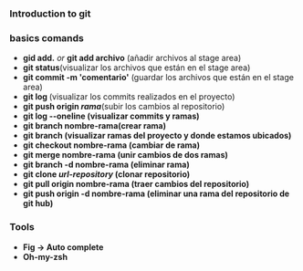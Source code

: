 ### Introduction to git

### basics comands

- <strong>gid add.</strong> <i>or </i> <strong>git add archivo</strong> (añadir archivos al stage area)
- <strong>git status</strong>(visualizar los archivos que están en el stage area)
- <strong>git commit -m 'comentario'</strong> (guardar los archivos que están en el stage area)
- <strong>git log </strong> (visualizar los commits realizados en el proyecto)
- <strong>git push origin <i>rama</i></strong>(subir los cambios al repositorio)
- <strong>git log --oneline</stron> (visualizar commits y ramas)
- <strong>git branch nombre-rama</strong>(crear rama)
- <strong>git branch</strong> (visualizar ramas del proyecto y donde estamos ubicados)
- <strong>git checkout nombre-rama</strong> (cambiar de rama)
- <strong>git merge nombre-rama</strong> (unir cambios de dos ramas)
- <strong>git branch -d nombre-rama</strong> (eliminar rama)
- <strong>git clone <i>url-repository</i> </strong> (clonar repositorio)
- <strong>git pull origin nombre-rama</strong> (traer cambios del repositorio)
- <strong>git push origin -d nombre-rama</strong> (eliminar una rama del repositorio de git hub)

### Tools
- Fig -> Auto complete
- Oh-my-zsh